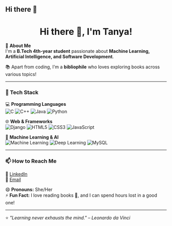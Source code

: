 ## Hi there 👋
<h1 align="center">Hi there 👋, I'm Tanya!</h1>

🌟 **About Me**  
I'm a **B.Tech 4th-year student** passionate about **Machine Learning, Artificial Intelligence, and Software Development**.    

📚 Apart from coding, I'm a **bibliophile** who loves exploring books across various topics!  

---

### 🚀 Tech Stack  
💻 **Programming Languages**  
![C](https://img.shields.io/badge/C-A8B9CC?style=flat&logo=c&logoColor=white)
![C++](https://img.shields.io/badge/C++-00599C?style=flat&logo=c%2B%2B&logoColor=white)
![Java](https://img.shields.io/badge/Java-007396?style=flat&logo=java&logoColor=white)
![Python](https://img.shields.io/badge/Python-3776AB?style=flat&logo=python&logoColor=white)  

🌐 **Web & Frameworks**  
![Django](https://img.shields.io/badge/Django-092E20?style=flat&logo=django&logoColor=white)
![HTML5](https://img.shields.io/badge/HTML5-E34F26?style=flat&logo=html5&logoColor=white)
![CSS3](https://img.shields.io/badge/CSS3-1572B6?style=flat&logo=css3&logoColor=white)
![JavaScript](https://img.shields.io/badge/JavaScript-F7DF1E?style=flat&logo=javascript&logoColor=black)  

🧠 **Machine Learning & AI**  
![Machine Learning](https://img.shields.io/badge/Machine%20Learning-F7931E?style=flat&logo=scikit-learn&logoColor=white)
![Deep Learning](https://img.shields.io/badge/Deep%20Learning-FF6F00?style=flat&logo=pytorch&logoColor=white)
![MySQL](https://img.shields.io/badge/MySQL-4479A1?style=flat&logo=mysql&logoColor=white)  

---

### 📫 How to Reach Me  
🔗 [LinkedIn](https://www.linkedin.com/in/your-profile)  
📧 [Email](mailto:your-email@example.com)  

😄 **Pronouns:** She/Her  
⚡ **Fun Fact:** I love reading books 📖, and I can spend hours lost in a good one!  

---

⭐ _"Learning never exhausts the mind." – Leonardo da Vinci_  



